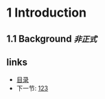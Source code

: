 # 1 Introduction

## 1.1 Background *`非正式`*

## links
  * [目录](<preface.md>)
  * 下一节: [123](<01.1.md>)